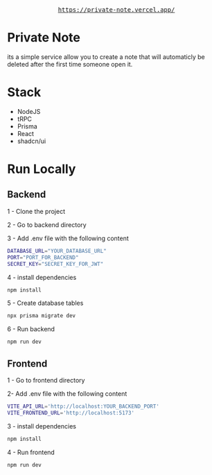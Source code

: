 <p align="center" style="font-family: monospace">
  <a href="https://private-note.vercel.app/"
    >https://private-note.vercel.app/
    </a>
</p>

# Private Note

its a simple service allow you to create a note that will automaticly be deleted after the first time someone open it.

# Stack

- NodeJS
- tRPC
- Prisma
- React
- shadcn/ui

# Run Locally

## Backend

1 - Clone the project

2 - Go to backend directory

3 - Add .env file with the following content

```bash
DATABASE_URL="YOUR_DATABASE_URL"
PORT="PORT_FOR_BACKEND"
SECRET_KEY="SECRET_KEY_FOR_JWT"
```

4 - install dependencies

```bash
npm install
```

5 - Create database tables

```bash
npx prisma migrate dev
```

6 - Run backend

```bash
npm run dev
```

## Frontend

1 - Go to frontend directory

2- Add .env file with the following content

```bash
VITE_API_URL='http://localhost:YOUR_BACKEND_PORT'
VITE_FRONTEND_URL='http://localhost:5173'
```

3 - install dependencies

```bash
npm install
```

4 - Run frontend

```bash
npm run dev
```

